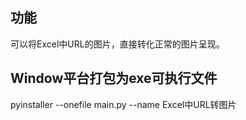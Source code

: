 ## 功能
可以将Excel中URL的图片，直接转化正常的图片呈现。

## Window平台打包为exe可执行文件
pyinstaller --onefile  main.py --name Excel中URL转图片
